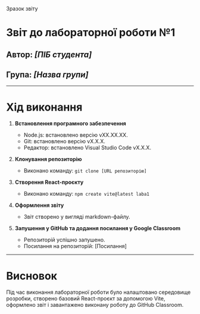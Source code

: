  Зразок звіту

# Звіт до лабораторної роботи №1

## Автор: *[ПІБ студента]*
## Група: *[Назва групи]*

---

# Хід виконання

1. **Встановлення програмного забезпечення**
   - Node.js: встановлено версію vXX.XX.XX.
   - Git: встановлено версію vX.X.X.
   - Редактор: встановлено Visual Studio Code vX.X.X.

2. **Клонування репозиторію**
   - Виконано команду: `git clone [URL репозиторію]`

3. **Створення React-проєкту**
   - Виконано команду: `npm create vite@latest laba1`

4. **Оформлення звіту**
   - Звіт створено у вигляді markdown-файлу.

5. **Запушення у GitHub та додання посилання у Google Classroom**
   - Репозиторій успішно запушено.
   - Посилання на репозиторій: [Посилання]

---

# Висновок

Під час виконання лабораторної роботи було налаштовано середовище розробки, створено базовий React-проєкт за допомогою Vite, оформлено звіт і завантажено виконану роботу до GitHub Classroom.
